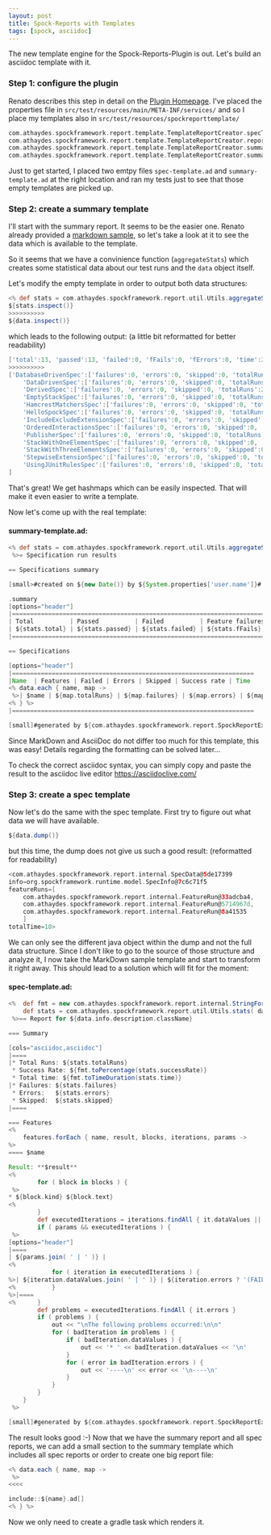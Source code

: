 ```yaml
---
layout: post
title: Spock-Reports with Templates
tags: [spock, asciidoc]
---
```


The new template engine for the Spock-Reports-Plugin is out. Let's build an asciidoc template with it.

### Step 1: configure the plugin

Renato describes this step in detail on the [Plugin Homepage](https://github.com/renatoathaydes/spock-reports). I've placed the properties file in `src/test/resources/main/META-INF/services/` and so I place my templates also in `src/test/resources/spockreporttemplate/`

```groovy
com.athaydes.spockframework.report.template.TemplateReportCreator.specTemplateFile=/spockreporttemplate/spec-template.ad
com.athaydes.spockframework.report.template.TemplateReportCreator.reportFileExtension=ad
com.athaydes.spockframework.report.template.TemplateReportCreator.summaryTemplateFile=/spockreporttemplate/summary-template.ad
com.athaydes.spockframework.report.template.TemplateReportCreator.summaryFileName=summary.ad
```

Just to get started, I placed two emtpy files `spec-template.ad` and `summary-template.ad` at the right location and ran my tests just to see that those empty templates are picked up.

### Step 2: create a summary template

I'll start with the summary report. It seems to be the easier one. Renato already provided a [markdown sample](https://raw.githubusercontent.com/renatoathaydes/spock-reports/master/src/main/resources/templateReportCreator/summary-template.md), so let's take a look at it to see the data which is available to the template.

So it seems that we have a convinience function (`aggregateStats`) which creates some statistical data about our test runs and the `data` object itself.

Let's modify the empty template in order to output both data structures:

```groovy
<% def stats = com.athaydes.spockframework.report.util.Utils.aggregateStats( data ) %>
${stats.inspect()}
>>>>>>>>>>
${data.inspect()}
```

which leads to the following output: (a little bit reformatted for better readability)

```groovy
['total':13, 'passed':13, 'failed':0, 'fFails':0, 'fErrors':0, 'time':258.0, 'successRate':1.0]
>>>>>>>>>>
['DatabaseDrivenSpec':['failures':0, 'errors':0, 'skipped':0, 'totalRuns':1, 'successRate':1.0, 'time':67], 
	'DataDrivenSpec':['failures':0, 'errors':0, 'skipped':0, 'totalRuns':3, 'successRate':1.0, 'time':19], 
	'DerivedSpec':['failures':0, 'errors':0, 'skipped':0, 'totalRuns':2, 'successRate':1.0, 'time':16], 
	'EmptyStackSpec':['failures':0, 'errors':0, 'skipped':0, 'totalRuns':4, 'successRate':1.0, 'time':20], 
	'HamcrestMatchersSpec':['failures':0, 'errors':0, 'skipped':0, 'totalRuns':1, 'successRate':1.0, 'time':21], 
	'HelloSpockSpec':['failures':0, 'errors':0, 'skipped':0, 'totalRuns':1, 'successRate':1.0, 'time':3], 
	'IncludeExcludeExtensionSpec':['failures':0, 'errors':0, 'skipped':0, 'totalRuns':3, 'successRate':1.0, 'time':3], 
	'OrderedInteractionsSpec':['failures':0, 'errors':0, 'skipped':0, 'totalRuns':1, 'successRate':1.0, 'time':49], 
	'PublisherSpec':['failures':0, 'errors':0, 'skipped':0, 'totalRuns':2, 'successRate':1.0, 'time':24], 
	'StackWithOneElementSpec':['failures':0, 'errors':0, 'skipped':0, 'totalRuns':4, 'successRate':1.0, 'time':4], 
	'StackWithThreeElementsSpec':['failures':0, 'errors':0, 'skipped':0, 'totalRuns':4, 'successRate':1.0, 'time':7], 
	'StepwiseExtensionSpec':['failures':0, 'errors':0, 'skipped':0, 'totalRuns':3, 'successRate':1.0, 'time':4], 
	'UsingJUnitRulesSpec':['failures':0, 'errors':0, 'skipped':0, 'totalRuns':1, 'successRate':1.0, 'time':21]
]
```

That's great! We get hashmaps which can be easily inspected. That will make it even easier to write a template.

Now let's come up with the real template:

#### summary-template.ad:
```groovy
<% def stats = com.athaydes.spockframework.report.util.Utils.aggregateStats( data )
 %>= Specification run results

== Specifications summary

[small>#created on ${new Date()} by ${System.properties['user.name']}#

.summary
[options="header"]
|==================================================================================================================================
| Total          | Passed          | Failed          | Feature failures | Feature errors   | Success rate        | Total time (ms) 
| ${stats.total} | ${stats.passed} | ${stats.failed} | ${stats.fFails}  | ${stats.fErrors} | ${stats.successRate}| ${stats.time}   
|==================================================================================================================================

== Specifications

[options="header"]
|===================================================================
|Name  | Features | Failed | Errors | Skipped | Success rate | Time 
<% data.each { name, map ->
 %>| $name | ${map.totalRuns} | ${map.failures} | ${map.errors} | ${map.skipped} | ${map.successRate} | ${map.time} 
<% } %>
|===================================================================

[small]#generated by ${com.athaydes.spockframework.report.SpockReportExtension.PROJECT_URL}[Athaydes Spock Reports]#
```

Since MarkDown and AsciiDoc do not differ too much for this template, this was easy! Details regarding the formatting can be solved later... 

To check the correct asciidoc syntax, you can simply copy and paste the result to the asciidoc live editor https://asciidoclive.com/

### Step 3: create a spec template

Now let's do the same with the spec template. First try to figure out what data we will have available. 

```groovy
${data.dump()}
```

but this time, the dump does not give us such a good result: (reformatted for readability)

```groovy
<com.athaydes.spockframework.report.internal.SpecData@5de17399 
info=org.spockframework.runtime.model.SpecInfo@7c6c71f5
featureRuns=[
	com.athaydes.spockframework.report.internal.FeatureRun@33adcba4,
	com.athaydes.spockframework.report.internal.FeatureRun@5714967d,
	com.athaydes.spockframework.report.internal.FeatureRun@8a41535
	] 
totalTime=10>
```

We can only see the different java object within the dump and not the full data structure. Since I don't like to go to the source of those structure and analyze it, I now take the MarkDown sample template and start to transform it right away. This should lead to a solution which will fit for the moment:

#### spec-template.ad:
```groovy
<%  def fmt = new com.athaydes.spockframework.report.internal.StringFormatHelper()
    def stats = com.athaydes.spockframework.report.util.Utils.stats( data )
 %>== Report for ${data.info.description.className}

=== Summary

[cols="asciidoc,asciidoc"]
|====
|* Total Runs: ${stats.totalRuns}
 * Success Rate: ${fmt.toPercentage(stats.successRate)}
 * Total time: ${fmt.toTimeDuration(stats.time)}
|* Failures: ${stats.failures}
 * Errors:   ${stats.errors}
 * Skipped:  ${stats.skipped}
|====

=== Features
<%
    features.forEach { name, result, blocks, iterations, params ->
%>
==== $name

Result: **$result**
<%
        for ( block in blocks ) {
 %>
* ${block.kind} ${block.text}
<%
        }
        def executedIterations = iterations.findAll { it.dataValues || it.errors }
        if ( params && executedIterations ) {
 %>
[options="header"]
|====
| ${params.join( ' | ' )} |
<%
            for ( iteration in executedIterations ) {
%>| ${iteration.dataValues.join( ' | ' )} | ${iteration.errors ? '(FAIL)' : '(PASS)'}
<%          } 
%>|====
<%      }
        def problems = executedIterations.findAll { it.errors }
        if ( problems ) {
            out << "\nThe following problems occurred:\n\n"
            for ( badIteration in problems ) {
                if ( badIteration.dataValues ) {
                    out << '* ' << badIteration.dataValues << '\n'
                }
                for ( error in badIteration.errors ) {
                    out << '----\n' << error << '\n----\n'
                }
            }
        }
    }
 %>

[small]#generated by ${com.athaydes.spockframework.report.SpockReportExtension.PROJECT_URL}[Athaydes Spock Reports]#
```

The result looks good :-) Now that we have the summary report and all spec reports, we can add a small section to the summary template which includes all spec reports or order to create one big report file:

```groovy
<% data.each { name, map ->
 %>
<<<<

include::${name}.ad[]
<% } %>
```

Now we only need to create a gradle task which renders it.


